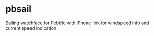 pbsail
======

Sailing watchface for Pebble with iPhone link for windspeed info and current speed indication
